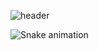 ![header](https://capsule-render.vercel.app/api?type=waving&color=timeGradient&height=120&section=header&text=Dynamic%20Dreamer!✨&fontSize=70&animation=fadeIn)

![Snake animation](https://github.com/anshulkapoor08/anshulkapoor08/blob/output/github-contribution-grid-snake.svg)
<!--
**anshulkapoor08/anshulkapoor08** is a ✨ _special_ ✨ repository because its `README.md` (this file) appears on your GitHub profile.

Here are some ideas to get you started:

- 🔭 I’m currently working on ...
- 🌱 I’m currently learning ...
- 👯 I’m looking to collaborate on ...
- 🤔 I’m looking for help with ...
- 💬 Ask me about ...
- 📫 How to reach me: ...
- 😄 Pronouns: ...
- ⚡ Fun fact: ...
-->
